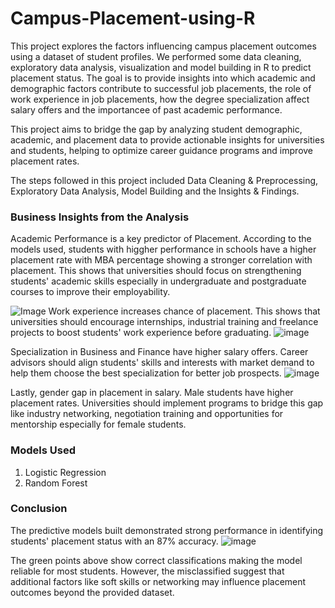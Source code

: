 # Campus-Placement-using-R

This project explores the factors influencing campus placement outcomes using a dataset of student profiles. We performed some data cleaning, exploratory data analysis, visualization and model building in R to predict placement status. The goal is to provide insights into which academic and demographic factors contribute to successful job placements, the role of work experience in job placements, how the degree specialization affect salary offers and the importancee of past academic performance. 

This project aims to bridge the gap by analyzing student demographic, academic, and placement data to provide actionable insights for universities and students, helping to optimize career guidance programs and improve placement rates.

The steps followed in this project included Data Cleaning & Preprocessing, Exploratory Data Analysis, Model Building and the Insights & Findings. 

### Business Insights from the Analysis
Academic Performance is a key predictor of Placement. According to the models used, students with higgher performance in schools have a higher placement rate with MBA percentage showing a stronger correlation with placement. This shows that universities should focus on strengthening students' academic skills especially in undergraduate and postgraduate courses to improve their employability. 

![Image](https://github.com/user-attachments/assets/8b073483-4fb5-4b36-9ea6-cbb7011af2b8)
Work experience increases chance of placement. This shows that universities should encourage internships, industrial training and freelance projects to boost students' work experience before graduating. 
![image](https://github.com/user-attachments/assets/88aff640-930f-411e-9b4a-fe170987201f)

Specialization in Business and Finance have higher salary offers. Career advisors should align students' skills and interests with market demand to help them choose the best specialization for better job prospects. 
![image](https://github.com/user-attachments/assets/b62f3fe8-ed14-41a0-84fb-dfd26e1cb779)

Lastly, gender gap in placement in salary. Male students have higher placement rates. Universities should implement programs to bridge this gap like industry networking, negotiation training and opportunities for mentorship especially for female students. 

### Models Used 
1. Logistic Regression
2. Random Forest

### Conclusion
The predictive models built demonstrated strong performance in identifying students' placement status with an 87% accuracy. 
![image](https://github.com/user-attachments/assets/2c4a200a-3713-4016-b3aa-a9518d330a68)

The green points above show correct classifications making the model reliable for most students. However, the misclassified suggest that additional factors like soft skills or networking may influence placement outcomes beyond the provided dataset.


